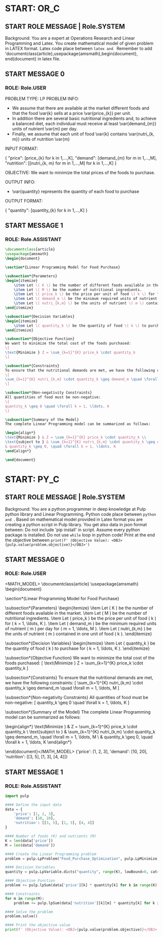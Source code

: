 # START: OR_C 
## START ROLE MESSAGE | Role.SYSTEM 
Background: You are a expert at Operations Research and Linear Programming and Latex. You create mathematical model of given problem in LATEX format. Latex code place between ```latex and ``` Remember to add 'documentclass{article},usepackage{amsmath},begin{document}, end{document} in latex file. 
## START MESSAGE 0 
### ROLE: Role.USER
<DESCRIPTION>
PROBLEM TYPE: LP
PROBLEM INFO:

- We assume that there are available at the market different foods and that the food \var{k} sells at a price \var{price_{k}} per unit. 
- In addition there are several basic nutritional ingredients and, to achieve a balanced diet, each individual must receive at least \var{demand_{m}} units of nutrient \var{m} per day. 
- Finally, we assume that each unit of food \var{k} contains \var{nutri_{k, m}} units of nutrition \var{m}

INPUT FORMAT:

{
	"price": [price_{k} for k in 1,...,K],
	"demand": [demand_{m} for m in 1,...,M],
	"nutrition": [[nutri_{k, m} for m in 1,...,M] for k in 1,...,K]
}


OBJECTIVE: We want to minimize the total prices of the foods to purchase.

OUTPUT INFO:

- \var{quantity} represents the quantity of each food to purchase

OUTPUT FORMAT:

{
	"quantity": [quantity_{k} for k in 1,...,K]
}
</DESCRIPTION>


## START MESSAGE 1 
### ROLE: Role.ASSISTANT
```latex
\documentclass{article}
\usepackage{amsmath}
\begin{document}

\section*{Linear Programming Model for Food Purchase}

\subsection*{Parameters}
\begin{itemize}
    \item Let \( K \) be the number of different foods available in the market.
    \item Let \( M \) be the number of nutritional ingredients.
    \item Let \( price_k \) be the price per unit of food \( k \) for \( k = 1, \ldots, K \).
    \item Let \( demand_m \) be the minimum required units of nutrient \( m \) per day for \( m = 1, \ldots, M \).
    \item Let \( nutri_{k,m} \) be the units of nutrient \( m \) contained in one unit of food \( k \).
\end{itemize}

\subsection*{Decision Variables}
\begin{itemize}
    \item Let \( quantity_k \) be the quantity of food \( k \) to purchase for \( k = 1, \ldots, K \).
\end{itemize}

\subsection*{Objective Function}
We want to minimize the total cost of the foods purchased:
\[
\text{Minimize } Z = \sum_{k=1}^{K} price_k \cdot quantity_k
\]

\subsection*{Constraints}
To ensure that the nutritional demands are met, we have the following constraints:
\[
\sum_{k=1}^{K} nutri_{k,m} \cdot quantity_k \geq demand_m \quad \forall m = 1, \ldots, M
\]

\subsection*{Non-negativity Constraints}
All quantities of food must be non-negative:
\[
quantity_k \geq 0 \quad \forall k = 1, \ldots, K
\]

\subsection*{Summary of the Model}
The complete Linear Programming model can be summarized as follows:

\begin{align*}
\text{Minimize } & Z = \sum_{k=1}^{K} price_k \cdot quantity_k \\
\text{subject to } & \sum_{k=1}^{K} nutri_{k,m} \cdot quantity_k \geq demand_m, \quad \forall m = 1, \ldots, M \\
& quantity_k \geq 0, \quad \forall k = 1, \ldots, K
\end{align*}

\end{document}
```

# START: PY_C 
## START ROLE MESSAGE | Role.SYSTEM 
Background: You are a python programmer in deep knowledge at Pulp python library and Linear Programming. Python code place between ```python and ```. Based on mathematical model provided in Latex format you are creating a python script in Pulp library. You get also data in json format between: <DATA></DATA> Do not include 'pip install' in script. Assume every python package is installed. Do not use `while` loop in python code! Print at the end the objective between <OBJ></OBJ> `print(f' (Objective Value): <OBJ>{pulp.value(problem.objective)}</OBJ>')` 
## START MESSAGE 0 
### ROLE: Role.USER
<MATH_MODEL>
\documentclass{article}
\usepackage{amsmath}
\begin{document}

\section*{Linear Programming Model for Food Purchase}

\subsection*{Parameters}
\begin{itemize}
    \item Let \( K \) be the number of different foods available in the market.
    \item Let \( M \) be the number of nutritional ingredients.
    \item Let \( price_k \) be the price per unit of food \( k \) for \( k = 1, \ldots, K \).
    \item Let \( demand_m \) be the minimum required units of nutrient \( m \) per day for \( m = 1, \ldots, M \).
    \item Let \( nutri_{k,m} \) be the units of nutrient \( m \) contained in one unit of food \( k \).
\end{itemize}

\subsection*{Decision Variables}
\begin{itemize}
    \item Let \( quantity_k \) be the quantity of food \( k \) to purchase for \( k = 1, \ldots, K \).
\end{itemize}

\subsection*{Objective Function}
We want to minimize the total cost of the foods purchased:
\[
\text{Minimize } Z = \sum_{k=1}^{K} price_k \cdot quantity_k
\]

\subsection*{Constraints}
To ensure that the nutritional demands are met, we have the following constraints:
\[
\sum_{k=1}^{K} nutri_{k,m} \cdot quantity_k \geq demand_m \quad \forall m = 1, \ldots, M
\]

\subsection*{Non-negativity Constraints}
All quantities of food must be non-negative:
\[
quantity_k \geq 0 \quad \forall k = 1, \ldots, K
\]

\subsection*{Summary of the Model}
The complete Linear Programming model can be summarized as follows:

\begin{align*}
\text{Minimize } & Z = \sum_{k=1}^{K} price_k \cdot quantity_k \\
\text{subject to } & \sum_{k=1}^{K} nutri_{k,m} \cdot quantity_k \geq demand_m, \quad \forall m = 1, \ldots, M \\
& quantity_k \geq 0, \quad \forall k = 1, \ldots, K
\end{align*}

\end{document}</MATH_MODEL>
<DATA>
{'price': [1, 2, 3], 'demand': [10, 20], 'nutrition': [[3, 5], [1, 3], [4, 4]]}</DATA>


## START MESSAGE 1 
### ROLE: Role.ASSISTANT
```python
import pulp

#### Define the input data
data = {
    'price': [1, 2, 3],
    'demand': [10, 20],
    'nutrition': [[3, 5], [1, 3], [4, 4]]
}

#### Number of foods (K) and nutrients (M)
K = len(data['price'])
M = len(data['demand'])

#### Create the Linear Programming problem
problem = pulp.LpProblem("Food_Purchase_Optimization", pulp.LpMinimize)

#### Decision Variables
quantity = pulp.LpVariable.dicts("quantity", range(K), lowBound=0, cat='Continuous')

#### Objective Function
problem += pulp.lpSum(data['price'][k] * quantity[k] for k in range(K))

#### Constraints
for m in range(M):
    problem += pulp.lpSum(data['nutrition'][k][m] * quantity[k] for k in range(K)) >= data['demand'][m]

#### Solve the problem
problem.solve()

#### Print the objective value
print(f' (Objective Value): <OBJ>{pulp.value(problem.objective)}</OBJ>')
```

